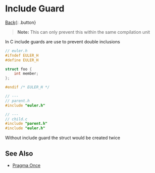 # Include Guard

[Back](../../index.md){: .button}

> **Note:** This can only prevent this within the same compilation unit

In C include guards are use to prevent double inclusions

```cpp
// euler.h
#ifndef EULER_H
#define EULER_H

struct foo {
    int member;
};

#endif /* EULER_H */

// ---
// parent.h
#include "euler.h"

// ---
// child.c
#include "parent.h"
#include "euler.h"
```

Without include guard the struct would be created twice

## See Also

- [Pragma Once](./pragma-once.md)
